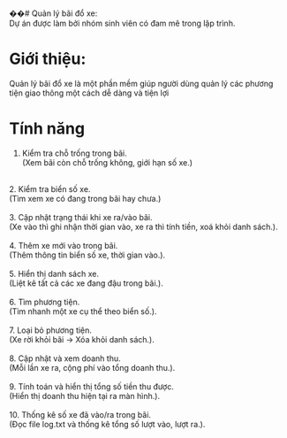 ��#   Quản lý bãi đổ xe:<br>
Dự án được làm bởi nhóm sinh viên có đam mê trong lập trình.<br>
# Giới thiệu:<br>
Quản lý bãi đổ xe là một phần mềm giúp người dùng quản lý các phương tiện giao thông một cách dễ dàng và tiện lợi<br>
# Tính năng<br>
1. Kiểm tra chỗ trống trong bãi.<br>
(Xem bãi còn chỗ trống không, giới hạn số xe.)<br>
<br>
2. Kiểm tra biển số xe.<br> 
(Tìm xem xe có đang trong bãi hay chưa.)<br>
<br>
3. Cập nhật trạng thái khi xe ra/vào bãi.<br>
(Xe vào thì ghi nhận thời gian vào, xe ra thì tính tiền, xoá khỏi danh sách.).<br>
<br>
4. Thêm xe mới vào trong bãi.<br>
(Thêm thông tin biển số xe, thời gian vào.).<br>
<br>
5. Hiển thị danh sách xe.<br>
(Liệt kê tất cả các xe đang đậu trong bãi.).<br>
<br>
6. Tìm phương tiện.<br>
(Tìm nhanh một xe cụ thể theo biển số.).<br>
<br>
7. Loại bỏ phương tiện.<br>
(Xe rời khỏi bãi → Xóa khỏi danh sách.).<br>
<br>
8. Cập nhật và xem doanh thu.<br>
(Mỗi lần xe ra, cộng phí vào tổng doanh thu.).<br>
<br>
9. Tính toán và hiển thị tổng số tiền thu được.<br>
(Hiển thị doanh thu hiện tại ra màn hình.).<br>
<br>
10. Thống kê số xe đã vào/ra trong bãi.<br>
(Đọc file log.txt và thống kê tổng số lượt vào, lượt ra.).<br>

 
 
